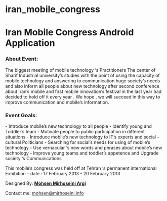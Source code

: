 iran_mobile_congress
====================

<h1>Iran Mobile Congress Android Application</h1>

<h3>About Event:</h3>
The biggest meeting of mobile technology ‘s Practitioners
The center of Sharif Industrial university’s studies with the point of using the capacity of mobile technology and answering to communication huge society’s needs and also inform all people about new technology after second conference about Iran’s mobile and first mobile innovation’s festival in the last year had decided to hold off it every year . We hope , we will succeed in this way to improve communication and mobile’s information.

<h3>Event Goals:</h3>
- Introduce mobile’s new technology to all people
- Identify young and Toddler’s team
- Motivate people to public participation in different situations
- Introduce mobile’s new technology to IT’s experts and social – cultural Politicians
- Searching for social’s needs for using of mobile’s technology
- Use vernacular ‘s new words and phrases about mobile’s new technology
- Improve young teams and toddler’s appetence and Upgrade society ‘s Communications

This mobile’s congress was held off at Tehran ‘s permanent international Exhibition – date : 17 February 2013 - 20 February 2013

Designed By: <a href="http://www.mirhoseini.info" target="_blank"><b>Mohsen Mirhoseini Argi</b></a><br />

Contact me: mohsen@mirhoseini.info
